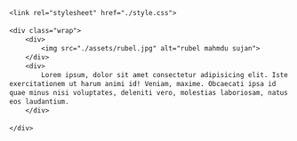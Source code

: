 
    <link rel="stylesheet" href="./style.css">

    <div class="wrap">
        <div>
            <img src="./assets/rubel.jpg" alt="rubel mahmdu sujan">
        </div>
        <div>
            Lorem ipsum, dolor sit amet consectetur adipisicing elit. Iste exercitationem ut harum animi id! Veniam, maxime. Obcaecati ipsa id quae minus nisi voluptates, deleniti vero, molestias laboriosam, natus eos laudantium.
        </div>

    </div>
